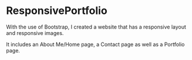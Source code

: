 # ResponsivePortfolio

With the use of Bootstrap, I created a website that has a responsive layout and responsive images.

It includes an About Me/Home page, a Contact page as well as a Portfolio page.